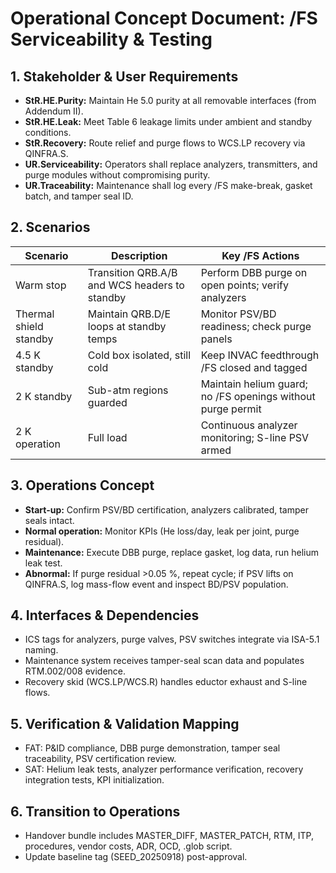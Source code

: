 # Operational Concept Document: /FS Serviceability & Testing

## 1. Stakeholder & User Requirements
- **StR.HE.Purity:** Maintain He 5.0 purity at all removable interfaces (from Addendum II).  
- **StR.HE.Leak:** Meet Table 6 leakage limits under ambient and standby conditions.  
- **StR.Recovery:** Route relief and purge flows to WCS.LP recovery via QINFRA.S.  
- **UR.Serviceability:** Operators shall replace analyzers, transmitters, and purge modules without compromising purity.  
- **UR.Traceability:** Maintenance shall log every /FS make-break, gasket batch, and tamper seal ID.

## 2. Scenarios
| Scenario | Description | Key /FS Actions |
|---|---|---|
| Warm stop | Transition QRB.A/B and WCS headers to standby | Perform DBB purge on open points; verify analyzers |
| Thermal shield standby | Maintain QRB.D/E loops at standby temps | Monitor PSV/BD readiness; check purge panels |
| 4.5 K standby | Cold box isolated, still cold | Keep INVAC feedthrough /FS closed and tagged |
| 2 K standby | Sub-atm regions guarded | Maintain helium guard; no /FS openings without purge permit |
| 2 K operation | Full load | Continuous analyzer monitoring; S-line PSV armed |

## 3. Operations Concept
- **Start-up:** Confirm PSV/BD certification, analyzers calibrated, tamper seals intact.  
- **Normal operation:** Monitor KPIs (He loss/day, leak per joint, purge residual).  
- **Maintenance:** Execute DBB purge, replace gasket, log data, run helium leak test.  
- **Abnormal:** If purge residual >0.05 %, repeat cycle; if PSV lifts on QINFRA.S, log mass-flow event and inspect BD/PSV population.

## 4. Interfaces & Dependencies
- ICS tags for analyzers, purge valves, PSV switches integrate via ISA-5.1 naming.  
- Maintenance system receives tamper-seal scan data and populates RTM.002/008 evidence.  
- Recovery skid (WCS.LP/WCS.R) handles eductor exhaust and S-line flows.

## 5. Verification & Validation Mapping
- FAT: P&ID compliance, DBB purge demonstration, tamper seal traceability, PSV certification review.  
- SAT: Helium leak tests, analyzer performance verification, recovery integration tests, KPI initialization.

## 6. Transition to Operations
- Handover bundle includes MASTER_DIFF, MASTER_PATCH, RTM, ITP, procedures, vendor costs, ADR, OCD, .glob script.  
- Update baseline tag (SEED_20250918) post-approval.
